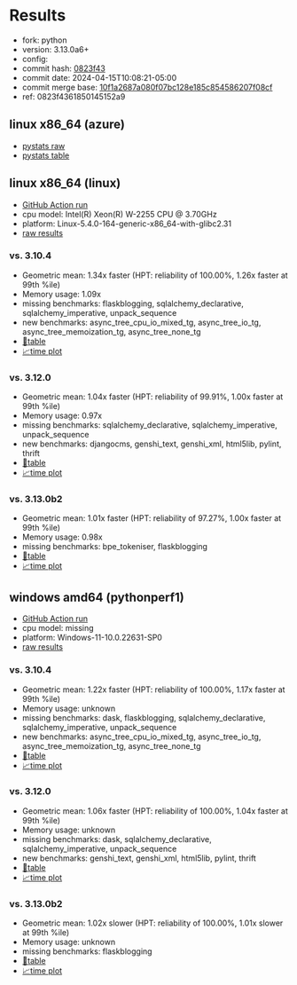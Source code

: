# Results

- fork: python
- version: 3.13.0a6+
- config: 
- commit hash: [0823f43](https://github.com/python/cpython/commit/0823f43)
- commit date: 2024-04-15T10:08:21-05:00
- commit merge base: [10f1a2687a080f07bc128e185c854586207f08cf](https://github.com/python/cpython/commit/10f1a2687a080f07bc128e185c854586207f08cf)
- ref: 0823f4361850145152a9

## linux x86_64 (azure)

- [pystats raw](bm-20240415-azure-x86_64-python-0823f4361850145152a9-3.13.0a6%2B-0823f43-pystats.json)
- [pystats table](bm-20240415-azure-x86_64-python-0823f4361850145152a9-3.13.0a6%2B-0823f43-pystats.md)

## linux x86_64 (linux)

- [GitHub Action run](https://github.com/faster-cpython/benchmarking/actions/runs/8694420849)
- cpu model: Intel(R) Xeon(R) W-2255 CPU @ 3.70GHz
- platform: Linux-5.4.0-164-generic-x86_64-with-glibc2.31
- [raw results](bm-20240415-linux-x86_64-python-0823f4361850145152a9-3.13.0a6%2B-0823f43.json)

### vs. 3.10.4

- Geometric mean: 1.34x faster (HPT: reliability of 100.00%, 1.26x faster at 99th %ile)
- Memory usage: 1.09x
- missing benchmarks: flaskblogging, sqlalchemy_declarative, sqlalchemy_imperative, unpack_sequence
- new benchmarks: async_tree_cpu_io_mixed_tg, async_tree_io_tg, async_tree_memoization_tg, async_tree_none_tg
- [📄table](bm-20240415-linux-x86_64-python-0823f4361850145152a9-3.13.0a6%2B-0823f43-vs-3.10.4.md)
- [📈time plot](bm-20240415-linux-x86_64-python-0823f4361850145152a9-3.13.0a6%2B-0823f43-vs-3.10.4.svg)

### vs. 3.12.0

- Geometric mean: 1.04x faster (HPT: reliability of 99.91%, 1.00x faster at 99th %ile)
- Memory usage: 0.97x
- missing benchmarks: sqlalchemy_declarative, sqlalchemy_imperative, unpack_sequence
- new benchmarks: djangocms, genshi_text, genshi_xml, html5lib, pylint, thrift
- [📄table](bm-20240415-linux-x86_64-python-0823f4361850145152a9-3.13.0a6%2B-0823f43-vs-3.12.0.md)
- [📈time plot](bm-20240415-linux-x86_64-python-0823f4361850145152a9-3.13.0a6%2B-0823f43-vs-3.12.0.svg)

### vs. 3.13.0b2

- Geometric mean: 1.01x faster (HPT: reliability of 97.27%, 1.00x faster at 99th %ile)
- Memory usage: 0.98x
- missing benchmarks: bpe_tokeniser, flaskblogging
- [📄table](bm-20240415-linux-x86_64-python-0823f4361850145152a9-3.13.0a6%2B-0823f43-vs-3.13.0b2.md)
- [📈time plot](bm-20240415-linux-x86_64-python-0823f4361850145152a9-3.13.0a6%2B-0823f43-vs-3.13.0b2.svg)

## windows amd64 (pythonperf1)

- [GitHub Action run](https://github.com/faster-cpython/benchmarking/actions/runs/8695202898)
- cpu model: missing
- platform: Windows-11-10.0.22631-SP0
- [raw results](bm-20240415-pythonperf1-amd64-python-0823f4361850145152a9-3.13.0a6%2B-0823f43.json)

### vs. 3.10.4

- Geometric mean: 1.22x faster (HPT: reliability of 100.00%, 1.17x faster at 99th %ile)
- Memory usage: unknown
- missing benchmarks: dask, flaskblogging, sqlalchemy_declarative, sqlalchemy_imperative, unpack_sequence
- new benchmarks: async_tree_cpu_io_mixed_tg, async_tree_io_tg, async_tree_memoization_tg, async_tree_none_tg
- [📄table](bm-20240415-pythonperf1-amd64-python-0823f4361850145152a9-3.13.0a6%2B-0823f43-vs-3.10.4.md)
- [📈time plot](bm-20240415-pythonperf1-amd64-python-0823f4361850145152a9-3.13.0a6%2B-0823f43-vs-3.10.4.svg)

### vs. 3.12.0

- Geometric mean: 1.06x faster (HPT: reliability of 100.00%, 1.04x faster at 99th %ile)
- Memory usage: unknown
- missing benchmarks: dask, sqlalchemy_declarative, sqlalchemy_imperative, unpack_sequence
- new benchmarks: genshi_text, genshi_xml, html5lib, pylint, thrift
- [📄table](bm-20240415-pythonperf1-amd64-python-0823f4361850145152a9-3.13.0a6%2B-0823f43-vs-3.12.0.md)
- [📈time plot](bm-20240415-pythonperf1-amd64-python-0823f4361850145152a9-3.13.0a6%2B-0823f43-vs-3.12.0.svg)

### vs. 3.13.0b2

- Geometric mean: 1.02x slower (HPT: reliability of 100.00%, 1.01x slower at 99th %ile)
- Memory usage: unknown
- missing benchmarks: flaskblogging
- [📄table](bm-20240415-pythonperf1-amd64-python-0823f4361850145152a9-3.13.0a6%2B-0823f43-vs-3.13.0b2.md)
- [📈time plot](bm-20240415-pythonperf1-amd64-python-0823f4361850145152a9-3.13.0a6%2B-0823f43-vs-3.13.0b2.svg)

